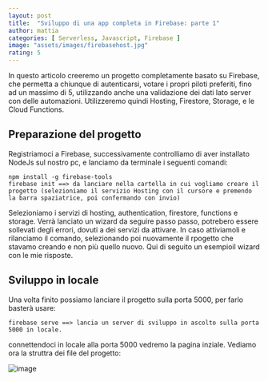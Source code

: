 ```yaml
---
layout: post
title:  "Sviluppo di una app completa in Firebase: parte 1"
author: mattia
categories: [ Serverless, Javascript, Firebase ]
image: "assets/images/firebasehost.jpg"
rating: 5
---
```


In questo articolo creeremo un progetto completamente basato su Firebase, che permetta a chiunque di autenticarsi, votare i propri piloti preferiti, fino ad un massimo di 5, utilizzando anche una validazione dei dati lato server con delle automazioni. Utilizzeremo quindi Hosting, Firestore, Storage, e le Cloud Functions.


## Preparazione del progetto
Registriamoci a Firebase, successivamente controlliamo di aver installato NodeJs sul nostro pc, e lanciamo da terminale i seguenti comandi:
```
npm install -g firebase-tools
firebase init ==> da lanciare nella cartella in cui vogliamo creare il progetto (selezioniamo il servizio Hosting con il cursore e premendo la barra spaziatrice, poi confermando con invio)
```
Selezioniamo i servizi di hosting, authentication, firestore, functions e storage. Verrà lanciato un wizard da seguire passo passo, potrebero essere sollevati degli errori, dovuti a dei servizi da attivare. In caso attiviamoli e rilanciamo il comando, selezionando poi nuovamente il rpogetto che stavamo creando e non più quello nuovo.
Qui di seguito un esempioil wizard con le mie risposte.


## Sviluppo in locale
Una volta finito possiamo lanciare il progetto sulla porta 5000, per farlo basterà usare:
```
firebase serve ==> lancia un server di sviluppo in ascolto sulla porta 5000 in locale.
```
connettendoci in locale alla porta 5000 vedremo la pagina inziale. Vediamo ora la struttra dei file del progetto:

![image](https://user-images.githubusercontent.com/44556380/120886422-26df7880-c5ee-11eb-93ca-bfb5c34e355e.png)
